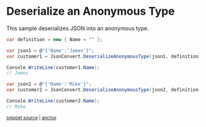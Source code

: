 # Deserialize an Anonymous Type

This sample deserializes JSON into an anonymous type.

<!-- snippet: DeserializeAnonymousType -->
<a id='snippet-deserializeanonymoustype'></a>
```cs
var definition = new { Name = "" };

var json1 = @"{'Name':'James'}";
var customer1 = JsonConvert.DeserializeAnonymousType(json1, definition);

Console.WriteLine(customer1.Name);
// James

var json2 = @"{'Name':'Mike'}";
var customer2 = JsonConvert.DeserializeAnonymousType(json2, definition);

Console.WriteLine(customer2.Name);
// Mike
```
<sup><a href='/Src/Tests/Documentation/Samples/Serializer/DeserializeAnonymousType.cs#L35-L49' title='Snippet source file'>snippet source</a> | <a href='#snippet-deserializeanonymoustype' title='Start of snippet'>anchor</a></sup>
<!-- endSnippet -->
